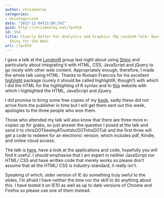 ```yaml
---
author: chrisbeeley
categories:
- Uncategorized
date: "2013-12-04T21:00:34Z"
guid: http://chrisbeeley.net/?p=554
id: 554
title: Clearly Better For Analytics and Graphics (My LondonR talk- Developing with
  Shiny for the Web)
url: /?p=554
---
```


I gave a talk at the [LondonR](http://www.londonr.org/) group last night about using [Shiny](http://www.rstudio.com/shiny/) and particularly about integrating it with HTML, CSS, JavaScript and jQuery to go nicely with other web content. Appropriately enough, therefore, I made the whole talk using HTML. Thanks to Romain Francois for his excellent [highlight](http://cran.r-project.org/web/packages/highlight/index.html) package (surely it should be called highlightR, though?) with which I did the HTML for the highlighting of R syntax and to [this](http://tohtml.com/) website with which I highlighted the HTML, JavaScript and jQuery.

I did promise to bring some free copies of my [book](http://www.packtpub.com/web-application-development-with-r-using-shiny/book), sadly these did not arrive from the publisher in time but I will get them sent out this week, apologies to the three people who won them.

Those who attended my talk will also know that there are three more e-copies up for grabs, so just answer the question I posed at the talk and send it to chrisDOTbeeleyATnottshcDOTnhsDOTuk and the first three will get a code to redeem for an electronic version, which includes pdf, Kindle, and online cloud access.

The talk is [here](http://chrisbeeley.net/website/shinytalk/TalkPage.html), have a look at the applications and code, hopefully you will find it useful. I should emphasise that I am expert in neither JavaScript nor HTML/ CSS and have written code that merely works so please don’t assume that all the HTML/ CSS is industry-standard, it really isn’t.

Speaking of which, older version of IE do something truly awful to the slides, I’m afraid I have neither the time nor the skill to do anything about this. I have tested it on IE10 as well as up to date versions of Chrome and Firefox so please use one of them instead.